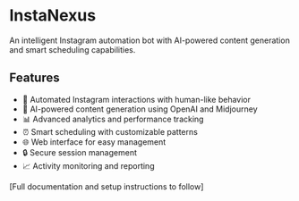 # InstaNexus

An intelligent Instagram automation bot with AI-powered content generation and smart scheduling capabilities.

## Features

- 🤖 Automated Instagram interactions with human-like behavior
- 🎨 AI-powered content generation using OpenAI and Midjourney
- 📊 Advanced analytics and performance tracking
- ⏰ Smart scheduling with customizable patterns
- 🌐 Web interface for easy management
- 🔒 Secure session management
- 📈 Activity monitoring and reporting

[Full documentation and setup instructions to follow]